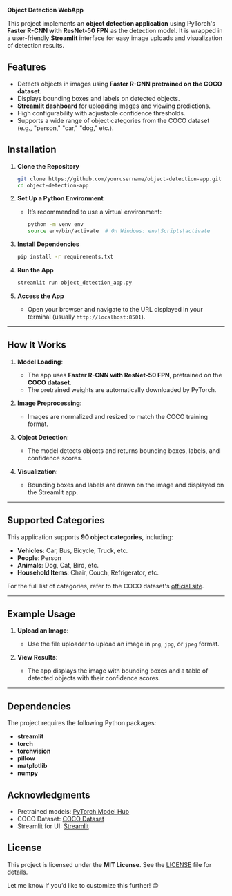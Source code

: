 **Object Detection WebApp**

This project implements an **object detection application** using PyTorch's **Faster R-CNN with ResNet-50 FPN** as the detection model. It is wrapped in a user-friendly **Streamlit** interface for easy image uploads and visualization of detection results.


## Features  
- Detects objects in images using **Faster R-CNN pretrained on the COCO dataset**.  
- Displays bounding boxes and labels on detected objects.  
- **Streamlit dashboard** for uploading images and viewing predictions.  
- High configurability with adjustable confidence thresholds.  
- Supports a wide range of object categories from the COCO dataset (e.g., "person," "car," "dog," etc.).  


## Installation  

1. **Clone the Repository**  
   ```bash
   git clone https://github.com/yourusername/object-detection-app.git
   cd object-detection-app
   ```

2. **Set Up a Python Environment**  
   - It’s recommended to use a virtual environment:
     ```bash
     python -m venv env
     source env/bin/activate  # On Windows: env\Scripts\activate
     ```

3. **Install Dependencies**  
   ```bash
   pip install -r requirements.txt
   ```

4. **Run the App**  
   ```bash
   streamlit run object_detection_app.py
   ```

5. **Access the App**  
   - Open your browser and navigate to the URL displayed in your terminal (usually `http://localhost:8501`).

---

## How It Works  

1. **Model Loading**:  
   - The app uses **Faster R-CNN with ResNet-50 FPN**, pretrained on the **COCO dataset**.  
   - The pretrained weights are automatically downloaded by PyTorch.  

2. **Image Preprocessing**:  
   - Images are normalized and resized to match the COCO training format.  

3. **Object Detection**:  
   - The model detects objects and returns bounding boxes, labels, and confidence scores.  

4. **Visualization**:  
   - Bounding boxes and labels are drawn on the image and displayed on the Streamlit app.  

---

## Supported Categories  

This application supports **90 object categories**, including:  
- **Vehicles**: Car, Bus, Bicycle, Truck, etc.  
- **People**: Person  
- **Animals**: Dog, Cat, Bird, etc.  
- **Household Items**: Chair, Couch, Refrigerator, etc.  

For the full list of categories, refer to the COCO dataset's [official site](https://cocodataset.org/#home).

---

## Example Usage  

1. **Upload an Image**:  
   - Use the file uploader to upload an image in `png`, `jpg`, or `jpeg` format.  

2. **View Results**:  
   - The app displays the image with bounding boxes and a table of detected objects with their confidence scores.  

---

## Dependencies  

The project requires the following Python packages:  

- **streamlit**  
- **torch**  
- **torchvision**  
- **pillow**  
- **matplotlib**  
- **numpy**  


## Acknowledgments  

- Pretrained models: [PyTorch Model Hub](https://pytorch.org/vision/stable/models.html)  
- COCO Dataset: [COCO Dataset](https://cocodataset.org/)  
- Streamlit for UI: [Streamlit](https://streamlit.io/)  


## License  

This project is licensed under the **MIT License**. See the [LICENSE](LICENSE) file for details.


Let me know if you’d like to customize this further! 😊
